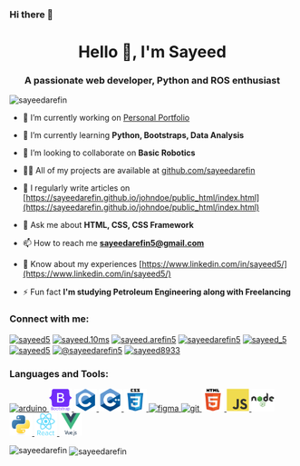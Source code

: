### Hi there 👋

<h1 align="center">Hello 👋, I'm Sayeed</h1>
<h3 align="center">A passionate web developer, Python and ROS enthusiast</h3>

<p align="left"> <img src="https://komarev.com/ghpvc/?username=sayeedarefin&label=Profile%20views&color=0e75b6&style=flat" alt="sayeedarefin" /> </p>

- 🔭 I’m currently working on [Personal Portfolio](https://sayeedarefin.github.io/johndoe/public_html/index.html)

- 🌱 I’m currently learning **Python, Bootstraps, Data Analysis**

- 👯 I’m looking to collaborate on **Basic Robotics**

- 👨‍💻 All of my projects are available at [github.com/sayeedarefin](github.com/sayeedarefin)

- 📝 I regularly write articles on [https://sayeedarefin.github.io/johndoe/public_html/index.html](https://sayeedarefin.github.io/johndoe/public_html/index.html)

- 💬 Ask me about **HTML, CSS, CSS Framework**

- 📫 How to reach me **sayeedarefin5@gmail.com**

- 📄 Know about my experiences [https://www.linkedin.com/in/sayeed5/](https://www.linkedin.com/in/sayeed5/)

- ⚡ Fun fact **I'm studying Petroleum Engineering along with Freelancing**

<h3 align="left">Connect with me:</h3>
<p align="left">
<a href="https://linkedin.com/in/sayeed5" target="blank"><img align="center" src="https://raw.githubusercontent.com/rahuldkjain/github-profile-readme-generator/master/src/images/icons/Social/linked-in-alt.svg" alt="sayeed5" height="30" width="40" /></a>
<a href="https://fb.com/sayeed.10ms" target="blank"><img align="center" src="https://raw.githubusercontent.com/rahuldkjain/github-profile-readme-generator/master/src/images/icons/Social/facebook.svg" alt="sayeed.10ms" height="30" width="40" /></a>
<a href="https://instagram.com/sayeed.arefin5" target="blank"><img align="center" src="https://raw.githubusercontent.com/rahuldkjain/github-profile-readme-generator/master/src/images/icons/Social/instagram.svg" alt="sayeed.arefin5" height="30" width="40" /></a>
<a href="https://www.codechef.com/users/sayeedarefin5" target="blank"><img align="center" src="https://cdn.jsdelivr.net/npm/simple-icons@3.1.0/icons/codechef.svg" alt="sayeedarefin5" height="30" width="40" /></a>
<a href="https://codeforces.com/profile/sayeed_5" target="blank"><img align="center" src="https://raw.githubusercontent.com/rahuldkjain/github-profile-readme-generator/master/src/images/icons/Social/codeforces.svg" alt="sayeed_5" height="30" width="40" /></a>
<a href="https://www.leetcode.com/sayeed5" target="blank"><img align="center" src="https://raw.githubusercontent.com/rahuldkjain/github-profile-readme-generator/master/src/images/icons/Social/leet-code.svg" alt="sayeed5" height="30" width="40" /></a>
<a href="https://www.hackerearth.com/@sayeedarefin5" target="blank"><img align="center" src="https://raw.githubusercontent.com/rahuldkjain/github-profile-readme-generator/master/src/images/icons/Social/hackerearth.svg" alt="@sayeedarefin5" height="30" width="40" /></a>
<a href="https://discord.gg/sayeed8933" target="blank"><img align="center" src="https://raw.githubusercontent.com/rahuldkjain/github-profile-readme-generator/master/src/images/icons/Social/discord.svg" alt="sayeed8933" height="30" width="40" /></a>
</p>

<h3 align="left">Languages and Tools:</h3>
<p align="left"> <a href="https://www.arduino.cc/" target="_blank" rel="noreferrer"> <img src="https://cdn.worldvectorlogo.com/logos/arduino-1.svg" alt="arduino" width="40" height="40"/> </a> <a href="https://getbootstrap.com" target="_blank" rel="noreferrer"> <img src="https://raw.githubusercontent.com/devicons/devicon/master/icons/bootstrap/bootstrap-plain-wordmark.svg" alt="bootstrap" width="40" height="40"/> </a> <a href="https://www.cprogramming.com/" target="_blank" rel="noreferrer"> <img src="https://raw.githubusercontent.com/devicons/devicon/master/icons/c/c-original.svg" alt="c" width="40" height="40"/> </a> <a href="https://www.w3schools.com/cpp/" target="_blank" rel="noreferrer"> <img src="https://raw.githubusercontent.com/devicons/devicon/master/icons/cplusplus/cplusplus-original.svg" alt="cplusplus" width="40" height="40"/> </a> <a href="https://www.w3schools.com/css/" target="_blank" rel="noreferrer"> <img src="https://raw.githubusercontent.com/devicons/devicon/master/icons/css3/css3-original-wordmark.svg" alt="css3" width="40" height="40"/> </a> <a href="https://www.figma.com/" target="_blank" rel="noreferrer"> <img src="https://www.vectorlogo.zone/logos/figma/figma-icon.svg" alt="figma" width="40" height="40"/> </a> <a href="https://git-scm.com/" target="_blank" rel="noreferrer"> <img src="https://www.vectorlogo.zone/logos/git-scm/git-scm-icon.svg" alt="git" width="40" height="40"/> </a> <a href="https://www.w3.org/html/" target="_blank" rel="noreferrer"> <img src="https://raw.githubusercontent.com/devicons/devicon/master/icons/html5/html5-original-wordmark.svg" alt="html5" width="40" height="40"/> </a> <a href="https://developer.mozilla.org/en-US/docs/Web/JavaScript" target="_blank" rel="noreferrer"> <img src="https://raw.githubusercontent.com/devicons/devicon/master/icons/javascript/javascript-original.svg" alt="javascript" width="40" height="40"/> </a> <a href="https://nodejs.org" target="_blank" rel="noreferrer"> <img src="https://raw.githubusercontent.com/devicons/devicon/master/icons/nodejs/nodejs-original-wordmark.svg" alt="nodejs" width="40" height="40"/> </a> <a href="https://www.python.org" target="_blank" rel="noreferrer"> <img src="https://raw.githubusercontent.com/devicons/devicon/master/icons/python/python-original.svg" alt="python" width="40" height="40"/> </a> <a href="https://reactjs.org/" target="_blank" rel="noreferrer"> <img src="https://raw.githubusercontent.com/devicons/devicon/master/icons/react/react-original-wordmark.svg" alt="react" width="40" height="40"/> </a> <a href="https://vuejs.org/" target="_blank" rel="noreferrer"> <img src="https://raw.githubusercontent.com/devicons/devicon/master/icons/vuejs/vuejs-original-wordmark.svg" alt="vuejs" width="40" height="40"/> </a> </p>

<p><img align="left" src="https://github-readme-stats.vercel.app/api/top-langs?username=sayeedarefin&show_icons=true&locale=en&layout=compact" alt="sayeedarefin" /></p>

<p>&nbsp;<img align="center" src="https://github-readme-stats.vercel.app/api?username=sayeedarefin&show_icons=true&locale=en" alt="sayeedarefin" /></p>
